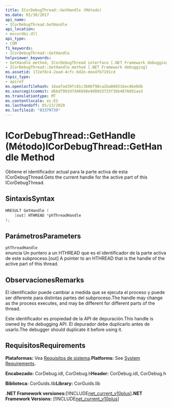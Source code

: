 ```yaml
---
title: ICorDebugThread::GetHandle (Método)
ms.date: 03/30/2017
api_name:
- ICorDebugThread.GetHandle
api_location:
- mscordbi.dll
api_type:
- COM
f1_keywords:
- ICorDebugThread::GetHandle
helpviewer_keywords:
- GetHandle method, ICorDebugThread interface [.NET Framework debugging]
- ICorDebugThread::GetHandle method [.NET Framework debugging]
ms.assetid: 172ef8c4-2ead-4cfc-bd2e-dee4fb7191cd
topic_type:
- apiref
ms.openlocfilehash: 16aafa439fc81c3606f98ca2ba860316ec46e0db
ms.sourcegitcommit: d6bd7903d7d46698e9d89d3725f3bb4876891aa3
ms.translationtype: MT
ms.contentlocale: es-ES
ms.lasthandoff: 05/13/2020
ms.locfileid: "83379739"
---
```

# <a name="icordebugthreadgethandle-method"></a><span data-ttu-id="64fa2-102">ICorDebugThread::GetHandle (Método)</span><span class="sxs-lookup"><span data-stu-id="64fa2-102">ICorDebugThread::GetHandle Method</span></span>
<span data-ttu-id="64fa2-103">Obtiene el identificador actual para la parte activa de esta ICorDebugThread.</span><span class="sxs-lookup"><span data-stu-id="64fa2-103">Gets the current handle for the active part of this ICorDebugThread.</span></span>  
  
## <a name="syntax"></a><span data-ttu-id="64fa2-104">Sintaxis</span><span class="sxs-lookup"><span data-stu-id="64fa2-104">Syntax</span></span>  
  
```cpp  
HRESULT GetHandle (  
    [out] HTHREAD *phThreadHandle  
);  
```  
  
## <a name="parameters"></a><span data-ttu-id="64fa2-105">Parámetros</span><span class="sxs-lookup"><span data-stu-id="64fa2-105">Parameters</span></span>  
 `phThreadHandle`  
 <span data-ttu-id="64fa2-106">enuncia Un puntero a un HTHREAD que es el identificador de la parte activa de este subproceso.</span><span class="sxs-lookup"><span data-stu-id="64fa2-106">[out] A pointer to an HTHREAD that is the handle of the active part of this thread.</span></span>  
  
## <a name="remarks"></a><span data-ttu-id="64fa2-107">Observaciones</span><span class="sxs-lookup"><span data-stu-id="64fa2-107">Remarks</span></span>  
 <span data-ttu-id="64fa2-108">El identificador puede cambiar a medida que se ejecuta el proceso y puede ser diferente para distintas partes del subproceso.</span><span class="sxs-lookup"><span data-stu-id="64fa2-108">The handle may change as the process executes, and may be different for different parts of the thread.</span></span>  
  
 <span data-ttu-id="64fa2-109">Este identificador es propiedad de la API de depuración.</span><span class="sxs-lookup"><span data-stu-id="64fa2-109">This handle is owned by the debugging API.</span></span> <span data-ttu-id="64fa2-110">El depurador debe duplicarlo antes de usarlo.</span><span class="sxs-lookup"><span data-stu-id="64fa2-110">The debugger should duplicate it before using it.</span></span>  
  
## <a name="requirements"></a><span data-ttu-id="64fa2-111">Requisitos</span><span class="sxs-lookup"><span data-stu-id="64fa2-111">Requirements</span></span>  
 <span data-ttu-id="64fa2-112">**Plataformas:** Vea [Requisitos de sistema](../../get-started/system-requirements.md).</span><span class="sxs-lookup"><span data-stu-id="64fa2-112">**Platforms:** See [System Requirements](../../get-started/system-requirements.md).</span></span>  
  
 <span data-ttu-id="64fa2-113">**Encabezado:** CorDebug.idl, CorDebug.h</span><span class="sxs-lookup"><span data-stu-id="64fa2-113">**Header:** CorDebug.idl, CorDebug.h</span></span>  
  
 <span data-ttu-id="64fa2-114">**Biblioteca:** CorGuids.lib</span><span class="sxs-lookup"><span data-stu-id="64fa2-114">**Library:** CorGuids.lib</span></span>  
  
 <span data-ttu-id="64fa2-115">**.NET Framework versiones:**[!INCLUDE[net_current_v10plus](../../../../includes/net-current-v10plus-md.md)]</span><span class="sxs-lookup"><span data-stu-id="64fa2-115">**.NET Framework Versions:** [!INCLUDE[net_current_v10plus](../../../../includes/net-current-v10plus-md.md)]</span></span>
